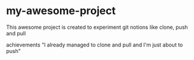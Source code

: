 # my-awesome-project
 This awesome project is created to experiment git notions like clone, push and pull

achievements
"I already managed to clone and pull and I'm just about to push"

